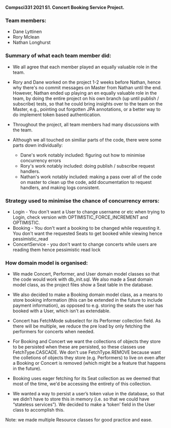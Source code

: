 **Compsci331 2021 S1. Concert Booking Service Project.**

### Team members:
- Dane Lyttinen
- Rory Mclean
- Nathan Longhurst

### Summary of what each team member did:
- We all agree that each member played an equally valuable role in the team.
- Rory and Dane worked on the project 1-2 weeks before Nathan, hence why there's no commit messages on Master from Nathan until the end. However, Nathan ended up playing an en equally valuable role in the team, by doing the entire project on his own branch (up until publish / subscribe) tests, so that he could bring insights over to the team on the Master, e.g., pointing out forgotten JPA annotations, or a better way to do implement token based authentication.
- Throughout the project, all team members had many discussions with the team.

- Although we all touched on similiar parts of the code, there were some parts down individually:
  - Dane's work notably included: figuring out how to minimise concurrency errors
  - Rory's work notably included: doing publish / subscribe request handlers.
  - Nathan's work notably included: making a pass over all of the code on master to clean up the code, add documentation to request handlers, and making logs consistent.


### Strategy used to minimise the chance of concurrency errors:
- Login - You don't want a User to change username or etc when trying to Login, check version with OPTIMISTIC_FORCE_INCREMENT and OPTIMISTIC.
- Booking - You don't want a booking to be changed while requesting it. You don't want the requested Seats to get booked while viewing hence pessimistic_read
- ConcertService - you don't want to change concerts while users are reading them hence pessimistic read lock

### How domain model is organised:
- We made Concert, Performer, and User domain model classes so that the code would work with db_init.sql. We also made a Seat domain model class, as the project files show a Seat table in the database.
- We also decided to make a Booking domain model class, as a means to store booking information (this can be extended in the future to include payment information), as opposed to e.g. storing the seats the user has booked with a User, which isn't as extendable.

- Concert has FetchMode subselect for its Performer collection field. As there will be multiple, we reduce the pre load by only fetching the performers for concerts when needed.
- For Booking and Concert we want the collections of objects they store to be persisted when these are persisted, so these classes use FetchType.CASCADE. We don't use FetchType.REMOVE because want the colletions of objects they store (e.g. Performers) to live on even after a Booking or Concert is removed (which might be a feature that happens in the future). 
- Booking uses eager fetching for its Seat collection as we deemed that most of the time, we'd be accessing the entirety of this collection.

- We wanted a way to persist a user’s token value in the database, so that we didn’t have to store this in memory (i.e. so that we could have “stateless services”).
We decided to make a ‘token’ field in the User class to accomplish this. 

Note: we made multiple Resource classes for good practice and ease.
